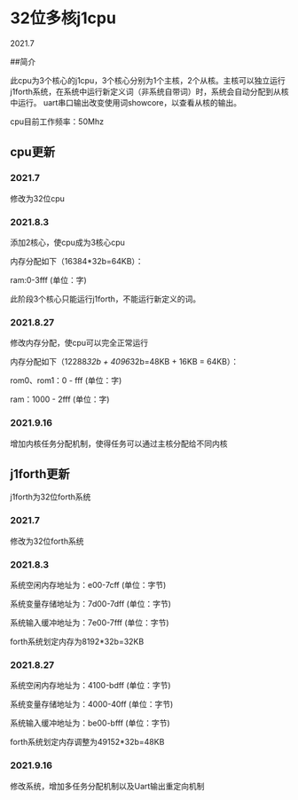 # 32位多核j1cpu

2021.7

##简介

此cpu为3个核心的j1cpu，3个核心分别为1个主核，2个从核。主核可以独立运行j1forth系统，在系统中运行新定义词（非系统自带词）时，系统会自动分配到从核中运行。
uart串口输出改变使用词showcore，以查看从核的输出。

cpu目前工作频率：50Mhz

## cpu更新

### 2021.7
修改为32位cpu

### 2021.8.3
添加2核心，使cpu成为3核心cpu

内存分配如下（16384*32b=64KB）：

ram:0-3fff	(单位：字)

此阶段3个核心只能运行j1forth，不能运行新定义的词。

### 2021.8.27

修改内存分配，使cpu可以完全正常运行

内存分配如下（12288*32b + 4096*32b=48KB + 16KB = 64KB）：

rom0、rom1：0 - fff	(单位：字)

ram：1000 - 2fff		(单位：字)

### 2021.9.16

增加内核任务分配机制，使得任务可以通过主核分配给不同内核

## j1forth更新

j1forth为32位forth系统

### 2021.7

修改为32位forth系统

### 2021.8.3

系统空闲内存地址为：e00-7cff	(单位：字节)

系统变量存储地址为：7d00-7dff	(单位：字节)

系统输入缓冲地址为：7e00-7fff	(单位：字节)

forth系统划定内存为8192*32b=32KB

### 2021.8.27

系统空闲内存地址为：4100-bdff	(单位：字节)

系统变量存储地址为：4000-40ff	(单位：字节)

系统输入缓冲地址为：be00-bfff	(单位：字节)

forth系统划定内存调整为49152*32b=48KB

### 2021.9.16

修改系统，增加多任务分配机制以及Uart输出重定向机制